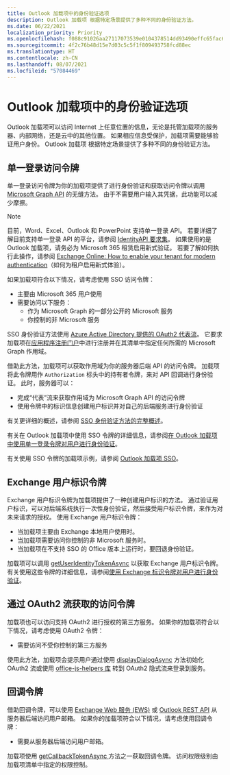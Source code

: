 ```yaml
---
title: Outlook 加载项中的身份验证选项
description: Outlook 加载项 根据特定场景提供了多种不同的身份验证方法。
ms.date: 06/22/2021
localization_priority: Priority
ms.openlocfilehash: f088c91026aa27117073539e0104378514dd93490effc65fac6ecaf0746b42c9
ms.sourcegitcommit: 4f2c76b48d15e7d03c5c5f1f809493758fcd88ec
ms.translationtype: HT
ms.contentlocale: zh-CN
ms.lasthandoff: 08/07/2021
ms.locfileid: "57084469"
---
```

# <a name="authentication-options-in-outlook-add-ins"></a>Outlook 加载项中的身份验证选项

Outlook 加载项可以访问 Internet 上任意位置的信息，无论是托管加载项的服务器、内部网络，还是云中的其他位置。 如果相应信息受保护，加载项需要能够验证用户身份。 Outlook 加载项 根据特定场景提供了多种不同的身份验证方法。

## <a name="single-sign-on-access-token"></a>单一登录访问令牌

单一登录访问令牌为你的加载项提供了进行身份验证和获取访问令牌以调用 [Microsoft Graph API](/graph/overview) 的无缝方法。 由于不需要用户输入其凭据，此功能可以减少摩擦。

> [!NOTE]
> 目前，Word、Excel、Outlook 和 PowerPoint 支持单一登录 API。 若要详细了解目前支持单一登录 API 的平台，请参阅 [IdentityAPI 要求集](../reference/requirement-sets/identity-api-requirement-sets.md)。
> 如果使用的是 Outlook 加载项，请务必为 Microsoft 365 租赁启用新式验证。 若要了解如何执行此操作，请参阅 [Exchange Online: How to enable your tenant for modern authentication](https://social.technet.microsoft.com/wiki/contents/articles/32711.exchange-online-how-to-enable-your-tenant-for-modern-authentication.aspx)（如何为租户启用新式体验）。

如果加载项符合以下情况，请考虑使用 SSO 访问令牌：

- 主要由 Microsoft 365 用户使用
- 需要访问以下服务：
  - 作为 Microsoft Graph 的一部分公开的 Microsoft 服务
  - 你控制的非 Microsoft 服务

SSO 身份验证方法使用 [Azure Active Directory 提供的 OAuth2 代表流](/azure/active-directory/develop/active-directory-v2-protocols-oauth-on-behalf-of)。 它要求加载项在[应用程序注册门户](https://apps.dev.microsoft.com/)中进行注册并在其清单中指定任何所需的 Microsoft Graph 作用域。

借助此方法，加载项可以获取作用域为你的服务器后端 API 的访问令牌。 加载项将此令牌用作 `Authorization` 标头中的持有者令牌，来对 API 回调进行身份验证。 此时，服务器可以：

- 完成“代表”流来获取作用域为 Microsoft Graph API 的访问令牌
- 使用令牌中的标识信息创建用户标识并对自己的后端服务进行身份验证

有关更详细的概述，请参阅 [SSO 身份验证方法的完整概述](../develop/sso-in-office-add-ins.md)。

有关在 Outlook 加载项中使用 SSO 令牌的详细信息，请参阅[在 Outlook 加载项中使用单一登录令牌对用户进行身份验证](authenticate-a-user-with-an-sso-token.md)。

有关使用 SSO 令牌的加载项示例，请参阅 [Outlook 加载项 SSO](https://github.com/OfficeDev/Outlook-Add-in-SSO)。

## <a name="exchange-user-identity-token"></a>Exchange 用户标识令牌

Exchange 用户标识令牌为加载项提供了一种创建用户标识的方法。 通过验证用户标识，可以对后端系统执行一次性身份验证，然后接受用户标识令牌，来作为对未来请求的授权。 使用 Exchange 用户标识令牌：

- 当加载项主要由 Exchange 本地用户使用时。
- 当加载项需要访问你控制的非 Microsoft 服务时。
- 当加载项在不支持 SSO 的 Office 版本上运行时，要回退身份验证。

加载项可以调用 [getUserIdentityTokenAsync](/javascript/api/outlook/office.mailbox#getCallbackTokenAsync_callback__userContext_) 以获取 Exchange 用户标识令牌。 有关使用这些令牌的详细信息，请参阅[使用 Exchange 标识令牌对用户进行身份验证](authenticate-a-user-with-an-identity-token.md)。

## <a name="access-tokens-obtained-via-oauth2-flows"></a>通过 OAuth2 流获取的访问令牌

加载项也可以访问支持 OAuth2 进行授权的第三方服务。 如果你的加载项符合以下情况，请考虑使用 OAuth2 令牌：

- 需要访问不受你控制的第三方服务

使用此方法，加载项会提示用户通过使用 [displayDialogAsync](/javascript/api/office/office.ui#displayDialogAsync_startAddress__options__callback_) 方法初始化 OAuth2 流或使用 [office-js-helpers 库](https://github.com/OfficeDev/office-js-helpers) 转到 OAuth2 隐式流来登录到服务。

## <a name="callback-tokens"></a>回调令牌

借助回调令牌，可以使用 [Exchange Web 服务 (EWS)](/exchange/client-developer/exchange-web-services/explore-the-ews-managed-api-ews-and-web-services-in-exchange) 或 [Outlook REST API](/previous-versions/office/office-365-api/api/version-2.0/use-outlook-rest-api) 从服务器后端访问用户邮箱。 如果你的加载项符合以下情况，请考虑使用回调令牌：

- 需要从服务器后端访问用户邮箱。

加载项使用 [getCallbackTokenAsync ](../reference/objectmodel/preview-requirement-set/office.context.mailbox.md#methods)方法之一获取回调令牌。 访问权限级别由加载项清单中指定的权限控制。
